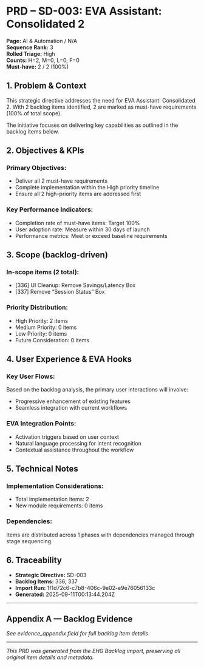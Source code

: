 # PRD – SD-003: EVA Assistant: Consolidated 2

**Page:** AI & Automation / N/A  
**Sequence Rank:** 3  
**Rolled Triage:** High  
**Counts:** H=2, M=0, L=0, F=0  
**Must-have:** 2 / 2 (100%)

## 1. Problem & Context

This strategic directive addresses the need for EVA Assistant: Consolidated 2. With 2 backlog items identified, 2 are marked as must-have requirements (100% of total scope).

The initiative focuses on delivering key capabilities as outlined in the backlog items below.

## 2. Objectives & KPIs

### Primary Objectives:
- Deliver all 2 must-have requirements
- Complete implementation within the High priority timeline
- Ensure all 2 high-priority items are addressed first

### Key Performance Indicators:
- Completion rate of must-have items: Target 100%
- User adoption rate: Measure within 30 days of launch
- Performance metrics: Meet or exceed baseline requirements


## 3. Scope (backlog-driven)

### In-scope items (2 total):
- [336] UI Cleanup: Remove Savings/Latency Box
- [337] Remove “Session Status” Box

### Priority Distribution:
- High Priority: 2 items
- Medium Priority: 0 items
- Low Priority: 0 items
- Future Consideration: 0 items



## 4. User Experience & EVA Hooks

### Key User Flows:
Based on the backlog analysis, the primary user interactions will involve:

- Progressive enhancement of existing features
- Seamless integration with current workflows

### EVA Integration Points:
- Activation triggers based on user context
- Natural language processing for intent recognition
- Contextual assistance throughout the workflow

## 5. Technical Notes

### Implementation Considerations:
- Total implementation items: 2
- New module requirements: 0 items



### Dependencies:
Items are distributed across 1 phases with dependencies managed through stage sequencing.

## 6. Traceability

- **Strategic Directive:** SD-003
- **Backlog Items:** 336, 337
- **Import Run:** 1f1d72c6-c7b8-406c-9e02-e9e76056133c
- **Generated:** 2025-09-11T00:13:44.204Z

---

## Appendix A — Backlog Evidence

*See evidence_appendix field for full backlog item details*

---

*This PRD was generated from the EHG Backlog import, preserving all original item details and metadata.*